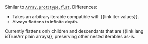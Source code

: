 Similar to [`Array.prototype.flat`](https://developer.mozilla.org/en-US/docs/Web/JavaScript/Reference/Global_Objects/Array/flat). Differences:

  * Takes an arbitrary iterable compatible with {{link iter values}}.
  * Always flattens to infinite depth.

Currently flattens only children and descendants that are {{link lang isTrueArr plain arrays}}, preserving other nested iterables as-is.

